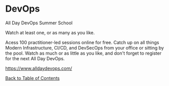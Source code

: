 # DevOps

All Day DevOps Summer School

Watch at least one, or as many as you like.

Acess 100 practitioner-led sessions online for free. Catch up on all things Modern Infrastructure, CI/CD, and DevSecOps from your office or sitting by the pool.
Watch as much or as little as you like, and don't forget to register for the  next All Day DevOps. 

https://www.alldaydevops.com/

[Back to Table of Contents](https://github.com/Pomona-ITS/DailyChallenges/blob/main/README.md)

